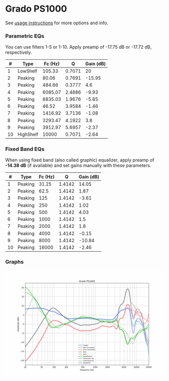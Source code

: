 # Grado PS1000
See [usage instructions](https://github.com/jaakkopasanen/AutoEq#usage) for more options and info.

### Parametric EQs
You can use filters 1-5 or 1-10. Apply preamp of -17.75 dB or -17.72 dB, respectively.

|   # | Type      |   Fc (Hz) |      Q |   Gain (dB) |
|-----|-----------|-----------|--------|-------------|
|   1 | LowShelf  |    105.33 | 0.7071 |       20    |
|   2 | Peaking   |     80.06 | 0.7691 |      -15.95 |
|   3 | Peaking   |    484.86 | 0.3777 |        4.6  |
|   4 | Peaking   |   6085.07 | 2.4886 |       -9.93 |
|   5 | Peaking   |   8835.03 | 1.9676 |       -5.85 |
|   6 | Peaking   |     46.52 | 3.9584 |       -1.46 |
|   7 | Peaking   |   1416.92 | 3.7136 |       -1.08 |
|   8 | Peaking   |   3293.47 | 4.1922 |        3.8  |
|   9 | Peaking   |   3912.97 | 5.6957 |       -2.37 |
|  10 | HighShelf |  10000    | 0.7071 |       -2.64 |

### Fixed Band EQs
When using fixed band (also called graphic) equalizer, apply preamp of **-14.38 dB** (if available) and set gains manually with these parameters.

|   # | Type    |   Fc (Hz) |      Q |   Gain (dB) |
|-----|---------|-----------|--------|-------------|
|   1 | Peaking |     31.25 | 1.4142 |       14.05 |
|   2 | Peaking |     62.5  | 1.4142 |        1.87 |
|   3 | Peaking |    125    | 1.4142 |       -3.61 |
|   4 | Peaking |    250    | 1.4142 |        1.02 |
|   5 | Peaking |    500    | 1.4142 |        4.03 |
|   6 | Peaking |   1000    | 1.4142 |        1.5  |
|   7 | Peaking |   2000    | 1.4142 |        1.8  |
|   8 | Peaking |   4000    | 1.4142 |       -0.15 |
|   9 | Peaking |   8000    | 1.4142 |      -10.84 |
|  10 | Peaking |  16000    | 1.4142 |       -2.46 |

### Graphs
![](./Grado%20PS1000.png)
